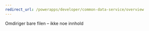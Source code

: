 ```yaml
---
redirect_url: /powerapps/developer/common-data-service/overview
---
```

Omdiriger bare filen – ikke noe innhold
